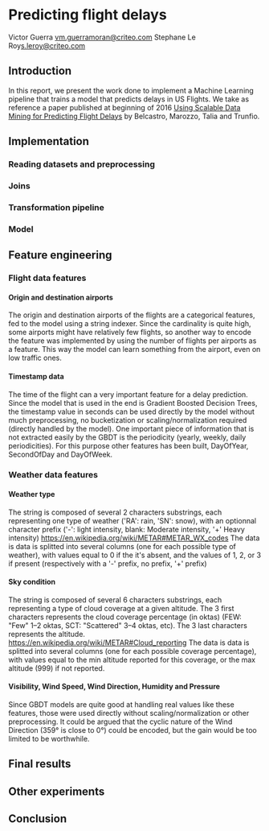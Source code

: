 # Predicting flight delays

Victor Guerra <vm.guerramoran@criteo.com>
Stephane Le Roy<s.leroy@criteo.com>

## Introduction

In this report, we present the work done to implement a Machine Learning pipeline that trains a model that predicts delays in US Flights.
We take as reference a paper published at beginning of 2016 [Using Scalable Data Mining for Predicting Flight Delays](https://www.researchgate.net/publication/292539590_Using_Scalable_Data_Mining_for_Predicting_Flight_Delays) by Belcastro, Marozzo, Talia and Trunfio.

## Implementation

### Reading datasets and preprocessing
### Joins
### Transformation pipeline
### Model

## Feature engineering

### Flight data features

#### Origin and destination airports

The origin and destination airports of the flights are a categorical features, fed to the model using a string indexer.
Since the cardinality is quite high, some airports might have relatively few flights, so another way to encode the feature was implemented by using the number of flights per airports as a feature.
This way the model can learn something from the airport, even on low traffic ones.

#### Timestamp data

The time of the flight can a very important feature for a delay prediction.
Since the model that is used in the end is Gradient Boosted Decision Trees, the timestamp value in seconds can be used directly by the model without much preprocessing, no bucketization or scaling/normalization required (directly handled by the model).
One important piece of information that is not extracted easily by the GBDT is the periodicity (yearly, weekly, daily periodicities). For this purpose other features has been built, DayOfYear, SecondOfDay and DayOfWeek.

### Weather data features

#### Weather type

The string is composed of several 2 characters substrings, each representing one type of weather ('RA': rain, 'SN': snow), with an optionnal character prefix ('-': light intensity, blank: Moderate intensity, '+' Heavy intensity)
https://en.wikipedia.org/wiki/METAR#METAR_WX_codes
The data is data is splitted into several columns (one for each possible type of weather), with values equal to 0 if the it's absent, and the values of 1, 2, or 3 if present (respectively with a '-' prefix, no prefix, '+' prefix)

#### Sky condition

The string is composed of several 6 characters substrings, each representing a type of cloud coverage at a given altitude.
The 3 first characters represents the cloud coverage percentage (in oktas) (FEW: "Few" 1–2 oktas, SCT: "Scattered" 3–4 oktas, etc).
The 3 last characters represents the altitude.
https://en.wikipedia.org/wiki/METAR#Cloud_reporting
The data is data is splitted into several columns (one for each possible coverage percentage), with values equal to the min altitude reported for this coverage, or the max altitude (999) if not reported.

#### Visibility, Wind Speed, Wind Direction, Humidity and Pressure

Since GBDT models are quite good at handling real values like these features, those were used directly without scaling/normalization or other preprocessing.
It could be argued that the cyclic nature of the Wind Direction (359° is close to 0°) could be encoded, but the gain would be too limited to be worthwhile.

## Final results

## Other experiments

## Conclusion
